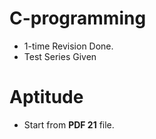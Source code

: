 # C-programming

* 1-time Revision Done.
* Test Series Given

# Aptitude

* Start from **PDF 21** file.